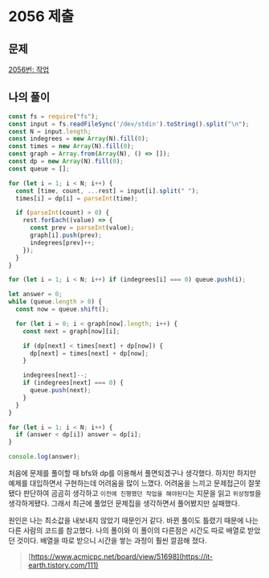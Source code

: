 # 2056 제출

## 문제

[2056번: 작업](https://www.acmicpc.net/problem/2056)

## 나의 풀이

```jsx
const fs = require("fs");
const input = fs.readFileSync('/dev/stdin').toString().split("\n");
const N = input.length;
const indegrees = new Array(N).fill(0);
const times = new Array(N).fill(0);
const graph = Array.from(Array(N), () => []);
const dp = new Array(N).fill(0);
const queue = [];

for (let i = 1; i < N; i++) {
  const [time, count, ...rest] = input[i].split(" ");
  times[i] = dp[i] = parseInt(time);

  if (parseInt(count) > 0) {
    rest.forEach((value) => {
      const prev = parseInt(value);
      graph[i].push(prev);
      indegrees[prev]++;
    });
  }
}

for (let i = 1; i < N; i++) if (indegrees[i] === 0) queue.push(i);

let answer = 0;
while (queue.length > 0) {
  const now = queue.shift();

  for (let i = 0; i < graph[now].length; i++) {
    const next = graph[now][i];

    if (dp[next] < times[next] + dp[now]) {
      dp[next] = times[next] + dp[now];
    }

    indegrees[next]--;
    if (indegrees[next] === 0) {
      queue.push(next);
    }
  }
}

for (let i = 1; i < N; i++) {
  if (answer < dp[i]) answer = dp[i];
}

console.log(answer);
```

처음에 문제를 풀이할 때 bfs와 dp를 이용해서 풀면되겠구나 생각했다. 하지만 하지만 예제를 대입하면서 구현하는데 어려움을 많이 느꼈다.  어려움을 느끼고 문제접근이 잘못됐다 판단하여 곰곰히 생각하고 `이전에 진행했던 작업을 해야된다`는 지문을 읽고 `위상정렬`을 생각하게됐다. 그래서 최근에 풀었던 문제집을 생각하면서 풀어봤지만 실패했다. 

원인은 나는 최소값을 내보내지 않았기 때문인거 같다. 바뀐 풀이도 틀렸기 때문에 나는 다른 사람의 코드를 참고했다. 나의 풀이와 이 풀이의 다른점은 시간도 따로 배열로 받았던 것이다. 배열을 따로 받으니 시간을 쌓는 과정이 훨씬 깔끔해 졌다.  

> [https://www.acmicpc.net/board/view/51698](https://it-earth.tistory.com/111)